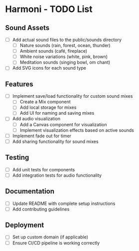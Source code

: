 # Harmoni - TODO List

## Sound Assets
- [ ] Add actual sound files to the public/sounds directory
  - [ ] Nature sounds (rain, forest, ocean, thunder)
  - [ ] Ambient sounds (café, fireplace)
  - [ ] White noise variations (white, pink, brown)
  - [ ] Meditation sounds (singing bowl, om chant)
- [ ] Add SVG icons for each sound type

## Features
- [ ] Implement save/load functionality for custom sound mixes
  - [ ] Create a Mix component
  - [ ] Add local storage for mixes
  - [ ] Add UI for naming and saving mixes
- [ ] Add audio visualization
  - [ ] Add a Canvas component for visualization
  - [ ] Implement visualization effects based on active sounds
- [ ] Implement fade out for timer
- [ ] Add sharing functionality for sound mixes

## Testing
- [ ] Add unit tests for components
- [ ] Add integration tests for audio functionality

## Documentation
- [ ] Update README with complete setup instructions
- [ ] Add contributing guidelines

## Deployment
- [ ] Set up custom domain (if applicable)
- [ ] Ensure CI/CD pipeline is working correctly